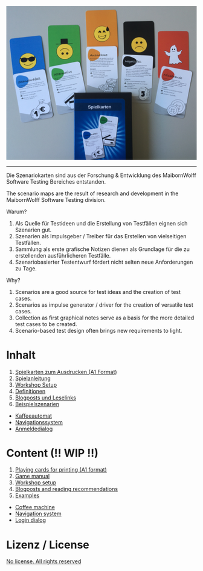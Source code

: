 ![alt text](./Szenariokarten.jpg "Szenariokarten")
________

Die Szenariokarten sind aus der Forschung & Entwicklung des MaibornWolff Software Testing Bereiches entstanden.

The scenario maps are the result of research and development in the MaibornWolff Software Testing division.



Warum?
1. Als Quelle für Testideen und die Erstellung von Testfällen eignen sich Szenarien gut.
2. Szenarien als Impulsgeber / Treiber für das Erstellen von vielseitigen Testfällen.
3. Sammlung als erste grafische Notizen dienen als Grundlage für die zu erstellenden ausführlicheren Testfälle.
4. Szenariobasierter Testentwurf fördert nicht selten neue Anforderungen zu Tage.

Why?
1. Scenarios are a good source for test ideas and the creation of test cases.
2. Scenarios as impulse generator / driver for the creation of versatile test cases.
3. Collection as first graphical notes serve as a basis for the more detailed test cases to be created.
4. Scenario-based test design often brings new requirements to light.


# Inhalt #
1. [Spielkarten zum Ausdrucken (A1 Format)](Szenariobasierte_A1_Plakate_DE.pdf)
2. [Spielanleitung](Spielanleitung.md)
3. [Workshop Setup](Workshop.md)
4. [Definitionen](./Definitionen.md)
5. [Blogposts und Leselinks](./Leselinks.md)
6. [Beispielszenarien](./Beispielszenarien)
  * [Kaffeeautomat](./Beispielszenarien/Kaffeeautomat.md)
  * [Navigationssystem](./Beispielszenarien/Navigationssystem.md)
  * [Anmeldedialog](./Beispielszenarien/Anmeldedialog.md)  

# Content (!! WIP !!)
1. [Playing cards for printing (A1 format)](Szenariobasierte_A1_Plakate_DE.pdf)
2. [Game manual](Spielanleitung.md)
3. [Workshop setup](Workshop.md)
4. [Blogposts and reading recommendations](./Leselinks.md)
5. [Examples](./Beispielszenarien)
  * [Coffee machine](./Beispielszenarien/Kaffeeautomat.md)
  * [Navigation system](./Beispielszenarien/Navigationssystem.md)
  * [Login dialog](./Beispielszenarien/Anmeldedialog.md)  

# Lizenz / License # 
[No license. All rights reserved](./LICENSE)